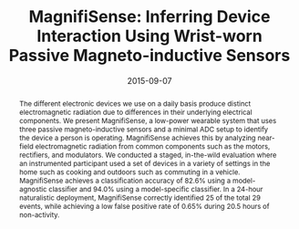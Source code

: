 ---
title: 'MagnifiSense: Inferring Device Interaction Using Wrist-worn Passive Magneto-inductive Sensors'
authors:
- wang
- Tien-Jui Lee
- mariakakis
- goel
- Sidhant Gupta
- patel
conference: UbiComp '15
date: '2015-09-07'
pdf: /pdfs/magnifisense.pdf
image: '/images/pubs/magnifisense.jpg'
thumbnail: '/images/pubs/magnifisense_thumb.jpg'
abstract: |-
  The different electronic devices we use on a daily basis produce distinct electromagnetic radiation due to differences in their underlying electrical components. We present MagnifiSense, a low-power wearable system that uses three passive magneto-inductive sensors and a minimal ADC setup to identify the device a person is operating. MagnifiSense achieves this by analyzing near-field electromagnetic radiation from common components such as the motors, rectifiers, and modulators. We conducted a staged, in-the-wild evaluation where an instrumented participant used a set of devices in a variety of settings in the home such as cooking and outdoors such as commuting in a vehicle. MagnifiSense achieves a classification accuracy of 82.6% using a model-agnostic classifier and 94.0% using a model-specific classifier. In a 24-hour naturalistic deployment, MagnifiSense correctly identified 25 of the total 29 events, while achieving a low false positive rate of 0.65% during 20.5 hours of non-activity.
bibtex: |-
  @inproceedings{Wang:2015:MID:2750858.2804271,
   author = {Wang, Edward J. and Lee, Tien-Jui and Mariakakis, Alex and Goel, Mayank and Gupta, Sidhant and Patel, Shwetak N.},
   title = {MagnifiSense: Inferring Device Interaction Using Wrist-worn Passive Magneto-inductive Sensors},
   booktitle = {Proceedings of the 2015 ACM International Joint Conference on Pervasive and Ubiquitous Computing},
   series = {UbiComp '15},
   year = {2015},
   isbn = {978-1-4503-3574-4},
   location = {Osaka, Japan},
   pages = {15--26},
   numpages = {12},
   url = {http://doi.acm.org/10.1145/2750858.2804271},
   doi = {10.1145/2750858.2804271},
   acmid = {2804271},
   publisher = {ACM},
   address = {New York, NY, USA},
   keywords = {activity recognition, magnetic, sensor, wearable device},
  }
caption: ''
citation: |-
  Edward J. Wang, Tien-Jui Lee, Alex Mariakakis, Mayank Goel, Sidhant Gupta, and Shwetak N. Patel. 2015. MagnifiSense: inferring device interaction using wrist-worn passive magneto-inductive sensors.  In Proceedings of the 2015 ACM International Joint Conference on Pervasive and Ubiquitous Computing (UbiComp '15). ACM, New York, NY, USA, 15-26. DOI: http://dx.doi.org/10.1145/2750858.2804271
---